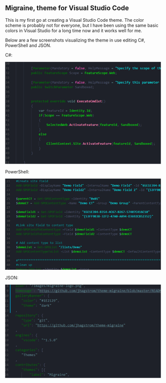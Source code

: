 ## Migraine, theme for Visual Studio Code
This is my first go at creating a Visual Studio Code theme. The color scheme is probably not for everyone, but I have been using the same basic colors in Visual Studio for a long time now and it works well for me.

Below are a few screenshots visualizing the theme in use editing C#, PowerShell and JSON.

C#:

![C# Screenshot][screenshot1]

[screenshot1]: https://raw.githubusercontent.com/jhagstrom/theme-migraine/master/images/screen1.png "C#"

PowerShell:

![PowerShell screenshot][screenshot2]

[screenshot2]: https://raw.githubusercontent.com/jhagstrom/theme-migraine/master/images/screen2.png "PowerShell"

JSON:

![JSON screenshot][screenshot3]

[screenshot3]: https://raw.githubusercontent.com/jhagstrom/theme-migraine/master/images/screen3.png "JSON"